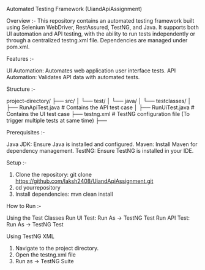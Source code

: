 Automated Testing Framework (UiandApiAssignment)


Overview :-
This repository contains an automated testing framework built using Selenium WebDriver, RestAssured, TestNG, and Java. It supports both UI automation and API testing, with the ability to run tests independently or through a centralized testng.xml file. Dependencies are managed under pom.xml.


Features :-

UI Automation: Automates web application user interface tests.
API Automation: Validates API data with automated tests.



Structure :-

project-directory/
├── src/
│   └── test/
│       └── java/
│           └── testclasses/
│               ├── RunApiTest.java        # Contains the API test case
│               ├── RunUiTest.java         # Contains the UI test case
├── testng.xml                             # TestNG configuration file (To trigger multiple tests at same time)
├──




Prerequisites :-

Java JDK: Ensure Java is installed and configured.
Maven: Install Maven for dependency management.
TestNG: Ensure TestNG is installed in your IDE.



Setup :-

1. Clone the repository:
git clone https://github.com/laksh2408/UiandApiAssignment.git
2. cd yourrepository
3. Install dependencies:
mvn clean install



How to Run :-

Using the Test Classes
Run UI Test: Run As -> TestNG Test
Run API Test: Run As -> TestNG Test

Using TestNG XML
1. Navigate to the project directory.
2. Open the testng.xml file
3. Run as -> TestNG Suite


